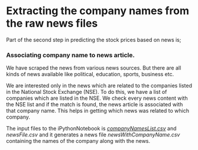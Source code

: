 # Extracting the company names from the raw news files
Part of the second step in predicting the stock prices based on news is;
### Associating company name to news article.

We have scraped the news from various news sources. But there are all kinds of news available like political, education, sports, business etc.

We are interested only in the news which are related to the companies listed in the National Stock Exchange (NSE). To do this, we have a list of companies which are listed in the NSE.
We check every news content with the NSE list and if the match is found, the news article is associated with that company name.
This helps in getting which news was related to which company.

The input files to the iPythonNotebook is [_companyNamesList.csv_](https://github.com/Sabertoothtech/Extracting-Company-names-from-NEWS/blob/master/companyNamesList.csv) and _newsFile.csv_ and it generates a news file _newsWithCompanyName.csv_ containing the names of the company along with the news.

